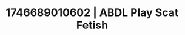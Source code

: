 ---
categories:
- Erotic slow burn
- AI-generated
- Soft spanking
- Cyberpunk intimacy
- Lace and desire
- ASMR
- Morning after
- Cosplay
image: /assets/images/1746689010602.jpg
layout: post
seo:
  description: Featured content with sensual Scat Fetish, ABDL Play. HD images available.
  keywords: Scat Fetish, ABDL Play
  og_image: /assets/images/1746689010602.jpg
  schema_type: VisualArtwork
tags:
- ABDL Play
- Scat Fetish
- '#1746689010602'
title: 1746689010602 | ABDL Play Scat Fetish
---